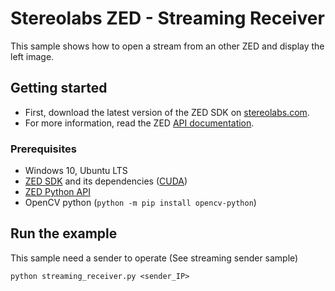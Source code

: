 # Stereolabs ZED - Streaming Receiver

This sample shows how to open a stream from an other ZED and display the left image.

## Getting started

- First, download the latest version of the ZED SDK on [stereolabs.com](https://www.stereolabs.com).
- For more information, read the ZED [API documentation](https://www.stereolabs.com/developers/documentation/API/).

### Prerequisites

- Windows 10, Ubuntu LTS
- [ZED SDK](https://www.stereolabs.com/developers/) and its dependencies ([CUDA](https://developer.nvidia.com/cuda-downloads))
- [ZED Python API](https://www.stereolabs.com/docs/app-development/python/)
- OpenCV python (`python -m pip install opencv-python`)

## Run the example
    
This sample need a sender to operate (See streaming sender sample)

```
python streaming_receiver.py <sender_IP>
```